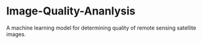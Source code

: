 # Image-Quality-Ananlysis
A machine learning model for determining quality of remote sensing satellite images.
